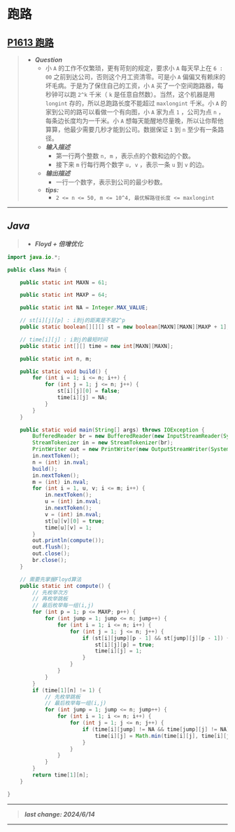 # 跑路

## [P1613 跑路](https://www.luogu.com.cn/problem/P1613)

> - ***Question***
>   - 小 `A` 的工作不仅繁琐，更有苛刻的规定，要求小 `A` 每天早上在 `6 : 00` 之前到达公司，否则这个月工资清零。可是小 `A` 偏偏又有赖床的坏毛病。于是为了保住自己的工资，小 `A` 买了一个空间跑路器，每秒钟可以跑 `2^k` 千米（ `k` 是任意自然数）。当然，这个机器是用 `longint` 存的，所以总跑路长度不能超过 `maxlongint` 千米。小 `A` 的家到公司的路可以看做一个有向图，小 `A` 家为点 `1` ，公司为点 `n` ，每条边长度均为一千米。小 `A` 想每天能醒地尽量晚，所以让你帮他算算，他最少需要几秒才能到公司。数据保证 `1` 到 `n` 至少有一条路径。
>   - ***输入描述***
>     - 第一行两个整数 `n, m` ，表示点的个数和边的个数。
>     - 接下来 `m` 行每行两个数字 `u, v` ，表示一条 `u` 到 `v` 的边。
>   - ***输出描述***
>     - 一行一个数字，表示到公司的最少秒数。
>   - ***tips:***
>     - `2 <= n <= 50, m <= 10^4, 最优解路径长度 <= maxlongint`

---

## *Java*

> - ***Floyd + 倍增优化***

```java
import java.io.*;

public class Main {

    public static int MAXN = 61;

    public static int MAXP = 64;

    public static int NA = Integer.MAX_VALUE;

    // st[i][j][p] : i到j的距离是不是2^p
    public static boolean[][][] st = new boolean[MAXN][MAXN][MAXP + 1];

    // time[i][j] : i到j的最短时间
    public static int[][] time = new int[MAXN][MAXN];

    public static int n, m;

    public static void build() {
        for (int i = 1; i <= n; i++) {
            for (int j = 1; j <= n; j++) {
                st[i][j][0] = false;
                time[i][j] = NA;
            }
        }
    }

    public static void main(String[] args) throws IOException {
        BufferedReader br = new BufferedReader(new InputStreamReader(System.in));
        StreamTokenizer in = new StreamTokenizer(br);
        PrintWriter out = new PrintWriter(new OutputStreamWriter(System.out));
        in.nextToken();
        n = (int) in.nval;
        build();
        in.nextToken();
        m = (int) in.nval;
        for (int i = 1, u, v; i <= m; i++) {
            in.nextToken();
            u = (int) in.nval;
            in.nextToken();
            v = (int) in.nval;
            st[u][v][0] = true;
            time[u][v] = 1;
        }
        out.println(compute());
        out.flush();
        out.close();
        br.close();
    }

    // 需要先掌握Floyd算法
    public static int compute() {
        // 先枚举次方
        // 再枚举跳板
        // 最后枚举每一组(i,j)
        for (int p = 1; p <= MAXP; p++) {
            for (int jump = 1; jump <= n; jump++) {
                for (int i = 1; i <= n; i++) {
                    for (int j = 1; j <= n; j++) {
                        if (st[i][jump][p - 1] && st[jump][j][p - 1]) {
                            st[i][j][p] = true;
                            time[i][j] = 1;
                        }
                    }
                }
            }
        }
        if (time[1][n] != 1) {
            // 先枚举跳板
            // 最后枚举每一组(i,j)
            for (int jump = 1; jump <= n; jump++) {
                for (int i = 1; i <= n; i++) {
                    for (int j = 1; j <= n; j++) {
                        if (time[i][jump] != NA && time[jump][j] != NA) {
                            time[i][j] = Math.min(time[i][j], time[i][jump] + time[jump][j]);
                        }
                    }
                }
            }
        }
        return time[1][n];
    }

}
```

---

> ***last change: 2024/6/14***

---

